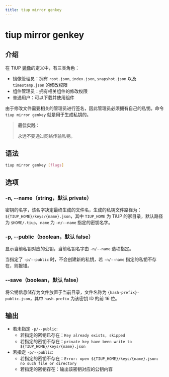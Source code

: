```yaml
---
title: tiup mirror genkey
---
```


# tiup mirror genkey

## 介绍

在 TiUP [镜像](/tiup/tiup-mirror-reference.md)的定义中，有三类角色：

- 镜像管理员：拥有 `root.json`, `index.json`, `snapshot.json` 以及 `timestamp.json` 的修改权限
- 组件管理员：拥有相关组件的修改权限
- 普通用户：可以下载并使用组件

由于修改文件需要相关的管理员进行签名，因此管理员必须拥有自己的私钥。命令 `tiup mirror genkey` 就是用于生成私钥的。

> **最佳实践：**
>
> 永远不要通过网络传输私钥。

## 语法

```sh
tiup mirror genkey [flags]
```

## 选项

### -n, --name（string，默认 private）

密钥的名字，该名字决定最终生成的文件名，生成的私钥文件路径为：`${TIUP_HOME}/keys/{name}.json`，其中 `TIUP_HOME` 为 TiUP 的家目录，默认路径为 `$HOME/.tiup`，`name` 为 `-n/--name` 指定的密钥名字。

### -p, --public（boolean，默认 false）

显示当前私钥对应的公钥，当前私钥名字由 `-n/--name` 选项指定。

当指定了 `-p/--public` 时，不会创建新的私钥，若 `-n/--name` 指定的私钥不存在，则报错。

### --save（boolean，默认 false）

将公钥信息储存为文件放置于当前目录，文件名称为 `{hash-prefix}-public.json`，其中 `hash-prefix` 为该密钥 ID 的前 16 位。

## 输出

- 若未指定 `-p/--public`:
    - 若指定的密钥已存在：`Key already exists, skipped`
    - 若指定的密钥不存在：`private key have been write to ${TIUP_HOME}/keys/{name}.json`
- 若指定 `-p/--public`:
    - 若指定的密钥不存在：`Error: open ${TIUP_HOME}/keys/{name}.json: no such file or directory`
    - 若指定的密钥存在：输出该密钥对应的公钥内容
